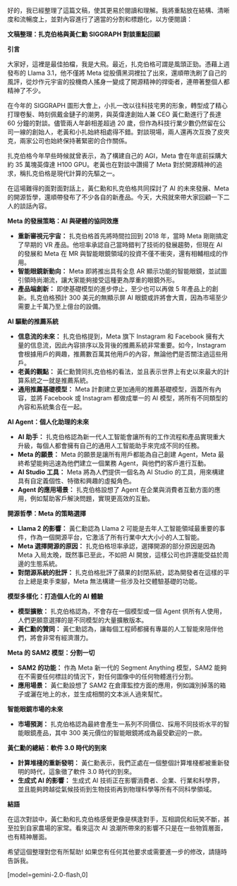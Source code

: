好的，我已經整理了這篇文稿，使其更易於閱讀和理解。我將重點放在結構、清晰度和流暢度上，並對內容進行了適當的分割和標題化，以方便閱讀：

**文稿整理：扎克伯格與黃仁勳 SIGGRAPH 對談重點回顧**

**引言**

大家好，這裡是最佳拍檔，我是大飛。最近，扎克伯格可謂是風頭正勁。憑藉上週發布的 Llama 3.1，他不僅將 Meta 從股價黑洞裡拉了出來，還順帶洗刷了自己的風評，從炒作元宇宙的投機商人搖身一變成了開源精神的捍衛者，連帶著整個人都精神了不少。

在今年的 SIGGRAPH 圖形大會上，小扎一改以往科技宅男的形象，轉型成了精心打理卷髮、時刻佩戴金鏈子的潮男，與英偉達創始人兼 CEO 黃仁勳進行了長達 60 分鐘的對談。儘管兩人年齡相差超過 20 歲，但作為科技行業少數仍然留在公司一線的創始人，老黃和小扎始終相處得不錯。對談現場，兩人還再次互換了皮夾克，兩家公司也始終保持著緊密的合作關係。

扎克伯格今年早些時候就曾表示，為了構建自己的 AGI，Meta 會在年底前採購大約 35 萬塊英偉達 H100 GPU。老黃也在對談中讚揚了 Meta 對於開源精神的追求，稱扎克伯格是現代計算的先驅之一。

在這場難得的面對面對話上，黃仁勳和扎克伯格共同探討了 AI 的未來發展、Meta 的開源哲學，還順帶發布了不少各自的新產品。今天，大飛就來帶大家回顧一下二人的談話內容。

**Meta 的發展策略：AI 與硬體的協同效應**

*   **重新審視元宇宙：** 扎克伯格首先將時間拉回到 2018 年，當時 Meta 剛剛搞定了早期的 VR 產品。他坦率承認自己當時錯判了技術的發展趨勢，但現在 AI 的發展和 Meta 在 MR 與智能眼鏡領域的投資不僅不衝突，還有相輔相成的作用。
*   **智能眼鏡新動向：** Meta 即將推出具有全息 AR 顯示功能的智能眼鏡，並試圖引領時尚潮流，讓大家能夠接受這種更為厚重的眼鏡外形。
*   **產品端創新：** 即使基礎模型的進步停止，至少也可以再做 5 年產品上的創新。扎克伯格預計 300 美元的無顯示屏 AI 眼鏡或許將會大賣，因為市場至少需要上千萬乃至上億台的設備。

**AI 驅動的推薦系統**

*   **信息流的未來：** 扎克伯格提到，Meta 旗下 Instagram 和 Facebook 擁有大量的信息流，因此內容排序以及背後的推薦系統非常重要。如今，Instagram 會根據用戶的興趣，推薦數百萬其他用戶的內容，無論他們是否關注過這些用戶。
*   **老黃的觀點：** 黃仁勳贊同扎克伯格的看法，並且表示世界上有史以來最大的計算系統之一就是推薦系統。
*   **通用推薦基礎模型：** Meta 計劃建立更加通用的推薦基礎模型，涵蓋所有內容，並將 Facebook 或 Instagram 都做成單一的 AI 模型，將所有不同類型的內容和系統集合在一起。

**AI Agent：個人化助理的未來**

*   **AI 助手：** 扎克伯格認為新一代人工智能會讓所有的工作流程和產品實現重大升級，每個人都會擁有自己的通用人工智能助手來完成不同的任務。
*   **Meta 的願景：** Meta 的願景是讓所有用戶都能為自己創建 Agent，Meta 最終希望能夠迅速為他們建立一個業務 Agent，與他們的客戶進行互動。
*   **AI Studio 工具：** Meta 將為人們提供一個名為 AI Studio 的工具，用來構建具有自定義個性、特徵和興趣的虛擬角色。
*   **Agent 的應用場景：** 扎克伯格設想了 Agent 在企業與消費者互動方面的應用，例如幫助客戶解決問題，實現更高效的互動。

**開源哲學：Meta 的策略選擇**

*   **Llama 2 的影響：** 黃仁勳認為 Llama 2 可能是去年人工智能領域最重要的事件，作為一個開源平台，它激活了所有行業中大大小小的人工智能。
*   **Meta 選擇開源的原因：** 扎克伯格坦率承認，選擇開源的部分原因是因為 Meta 入局太晚，既然事已至此，不如把 AI 開放，這樣公司也許還能受益於周邊的生態系統。
*   **對閉源系統的批評：** 扎克伯格批評了蘋果的封閉系統，認為開發者在這樣的平台上總是束手束腳，Meta 無法構建一些涉及社交體驗基礎的功能。

**模型多樣化：打造個人化的 AI 體驗**

*   **模型擴散：** 扎克伯格認為，不會存在一個模型或一個 Agent 供所有人使用，人們更願意選擇的是不同模型的大量擴散版本。
*   **黃仁勳的贊同：** 黃仁勳認為，讓每個工程師都擁有專屬的人工智能來陪伴他們，將會非常有經濟潛力。

**Meta 的 SAM2 模型：分割一切**

*   **SAM2 的功能：** 作為 Meta 新一代的 Segment Anything 模型，SAM2 能夠在不需要任何標註的情況下，對任何圖像中的任何物體進行分割。
*   **應用場景：** 黃仁勳設想了 SAM2 在倉庫監控方面的應用，例如識別掉落的箱子或灑在地上的水，並生成相關的文本派人過來幫忙。

**智能眼鏡市場的未來**

*   **市場預測：** 扎克伯格認為最終會產生一系列不同價位、採用不同技術水平的智能眼鏡產品，其中 300 美元價位的智能眼鏡將成為最受歡迎的一款。

**黃仁勳的總結：軟件 3.0 時代的到來**

*   **計算堆棧的重新發明：** 黃仁勳表示，我們正處在一個整個計算堆棧都被重新發明的時代，這象徵了軟件 3.0 時代的到來。
*   **生成式 AI 的影響：** 生成式 AI 技術正在影響消費者、企業、行業和科學界，並且能夠跨越從氣候技術到生物技術再到物理科學等所有不同科學領域。

**結語**

在這次對談中，黃仁勳和扎克伯格感覺更像是棋逢對手，互相調侃和玩笑不斷，甚至拉到自家農場的家常。看來這次 AI 浪潮所帶來的影響不只是在一些物質層面，也有精神層面。

希望這個整理對您有所幫助! 如果您有任何其他要求或需要進一步的修改，請隨時告訴我。

[model=gemini-2.0-flash,0]
